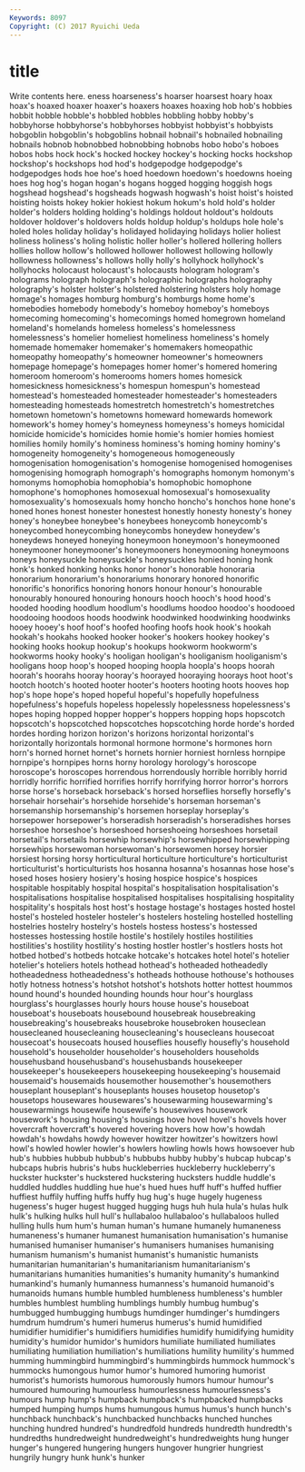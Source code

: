 ```yaml
---
Keywords: 8097 
Copyright: (C) 2017 Ryuichi Ueda
---
```


# title

Write contents here.
eness hoarseness's hoarser hoarsest hoary hoax hoax's hoaxed hoaxer
hoaxer's hoaxers hoaxes hoaxing hob hob's hobbies hobbit hobble hobble's
hobbled hobbles hobbling hobby hobby's hobbyhorse hobbyhorse's hobbyhorses hobbyist hobbyist's
hobbyists hobgoblin hobgoblin's hobgoblins hobnail hobnail's hobnailed hobnailing hobnails hobnob
hobnobbed hobnobbing hobnobs hobo hobo's hoboes hobos hobs hock hock's
hocked hockey hockey's hocking hocks hockshop hockshop's hockshops hod hod's
hodgepodge hodgepodge's hodgepodges hods hoe hoe's hoed hoedown hoedown's hoedowns
hoeing hoes hog hog's hogan hogan's hogans hogged hogging hoggish
hogs hogshead hogshead's hogsheads hogwash hogwash's hoist hoist's hoisted hoisting
hoists hokey hokier hokiest hokum hokum's hold hold's holder holder's
holders holding holding's holdings holdout holdout's holdouts holdover holdover's holdovers
holds holdup holdup's holdups hole hole's holed holes holiday holiday's
holidayed holidaying holidays holier holiest holiness holiness's holing holistic holler
holler's hollered hollering hollers hollies hollow hollow's hollowed hollower hollowest
hollowing hollowly hollowness hollowness's hollows holly holly's hollyhock hollyhock's hollyhocks
holocaust holocaust's holocausts hologram hologram's holograms holograph holograph's holographic holographs
holography holography's holster holster's holstered holstering holsters holy homage homage's
homages homburg homburg's homburgs home home's homebodies homebody homebody's homeboy
homeboy's homeboys homecoming homecoming's homecomings homed homegrown homeland homeland's homelands
homeless homeless's homelessness homelessness's homelier homeliest homeliness homeliness's homely homemade
homemaker homemaker's homemakers homeopathic homeopathy homeopathy's homeowner homeowner's homeowners homepage
homepage's homepages homer homer's homered homering homeroom homeroom's homerooms homers
homes homesick homesickness homesickness's homespun homespun's homestead homestead's homesteaded homesteader
homesteader's homesteaders homesteading homesteads homestretch homestretch's homestretches hometown hometown's hometowns
homeward homewards homework homework's homey homey's homeyness homeyness's homeys homicidal
homicide homicide's homicides homie homie's homier homies homiest homilies homily
homily's hominess hominess's homing hominy hominy's homogeneity homogeneity's homogeneous homogeneously
homogenisation homogenisation's homogenise homogenised homogenises homogenising homograph homograph's homographs homonym
homonym's homonyms homophobia homophobia's homophobic homophone homophone's homophones homosexual homosexual's
homosexuality homosexuality's homosexuals homy honcho honcho's honchos hone hone's honed
hones honest honester honestest honestly honesty honesty's honey honey's honeybee
honeybee's honeybees honeycomb honeycomb's honeycombed honeycombing honeycombs honeydew honeydew's honeydews
honeyed honeying honeymoon honeymoon's honeymooned honeymooner honeymooner's honeymooners honeymooning honeymoons
honeys honeysuckle honeysuckle's honeysuckles honied honing honk honk's honked honking
honks honor honor's honorable honoraria honorarium honorarium's honorariums honorary honored
honorific honorific's honorifics honoring honors honour honour's honourable honourably honoured
honouring honours hooch hooch's hood hood's hooded hooding hoodlum hoodlum's
hoodlums hoodoo hoodoo's hoodooed hoodooing hoodoos hoods hoodwink hoodwinked hoodwinking
hoodwinks hooey hooey's hoof hoof's hoofed hoofing hoofs hook hook's
hookah hookah's hookahs hooked hooker hooker's hookers hookey hookey's hooking
hooks hookup hookup's hookups hookworm hookworm's hookworms hooky hooky's hooligan
hooligan's hooliganism hooliganism's hooligans hoop hoop's hooped hooping hoopla hoopla's
hoops hoorah hoorah's hoorahs hooray hooray's hoorayed hooraying hoorays hoot
hoot's hootch hootch's hooted hooter hooter's hooters hooting hoots hooves
hop hop's hope hope's hoped hopeful hopeful's hopefully hopefulness hopefulness's
hopefuls hopeless hopelessly hopelessness hopelessness's hopes hoping hopped hopper hopper's
hoppers hopping hops hopscotch hopscotch's hopscotched hopscotches hopscotching horde horde's
horded hordes hording horizon horizon's horizons horizontal horizontal's horizontally horizontals
hormonal hormone hormone's hormones horn horn's horned hornet hornet's hornets
hornier horniest hornless hornpipe hornpipe's hornpipes horns horny horology horology's
horoscope horoscope's horoscopes horrendous horrendously horrible horribly horrid horridly horrific
horrified horrifies horrify horrifying horror horror's horrors horse horse's horseback
horseback's horsed horseflies horsefly horsefly's horsehair horsehair's horsehide horsehide's horseman
horseman's horsemanship horsemanship's horsemen horseplay horseplay's horsepower horsepower's horseradish horseradish's
horseradishes horses horseshoe horseshoe's horseshoed horseshoeing horseshoes horsetail horsetail's horsetails
horsewhip horsewhip's horsewhipped horsewhipping horsewhips horsewoman horsewoman's horsewomen horsey horsier
horsiest horsing horsy horticultural horticulture horticulture's horticulturist horticulturist's horticulturists hos
hosanna hosanna's hosannas hose hose's hosed hoses hosiery hosiery's hosing
hospice hospice's hospices hospitable hospitably hospital hospital's hospitalisation hospitalisation's hospitalisations
hospitalise hospitalised hospitalises hospitalising hospitality hospitality's hospitals host host's hostage
hostage's hostages hosted hostel hostel's hosteled hosteler hosteler's hostelers hosteling
hostelled hostelling hostelries hostelry hostelry's hostels hostess hostess's hostessed hostesses
hostessing hostile hostile's hostilely hostiles hostilities hostilities's hostility hostility's hosting
hostler hostler's hostlers hosts hot hotbed hotbed's hotbeds hotcake hotcake's
hotcakes hotel hotel's hotelier hotelier's hoteliers hotels hothead hothead's hotheaded
hotheadedly hotheadedness hotheadedness's hotheads hothouse hothouse's hothouses hotly hotness hotness's
hotshot hotshot's hotshots hotter hottest hoummos hound hound's hounded hounding
hounds hour hour's hourglass hourglass's hourglasses hourly hours house house's
houseboat houseboat's houseboats housebound housebreak housebreaking housebreaking's housebreaks housebroke housebroken
houseclean housecleaned housecleaning housecleaning's housecleans housecoat housecoat's housecoats housed houseflies
housefly housefly's household household's householder householder's householders households househusband househusband's
househusbands housekeeper housekeeper's housekeepers housekeeping housekeeping's housemaid housemaid's housemaids housemother
housemother's housemothers houseplant houseplant's houseplants houses housetop housetop's housetops housewares
housewares's housewarming housewarming's housewarmings housewife housewife's housewives housework housework's housing
housing's housings hove hovel hovel's hovels hover hovercraft hovercraft's hovered
hovering hovers how how's howdah howdah's howdahs howdy however howitzer
howitzer's howitzers howl howl's howled howler howler's howlers howling howls
hows howsoever hub hub's hubbies hubbub hubbub's hubbubs hubby hubby's
hubcap hubcap's hubcaps hubris hubris's hubs huckleberries huckleberry huckleberry's huckster
huckster's huckstered huckstering hucksters huddle huddle's huddled huddles huddling hue
hue's hued hues huff huff's huffed huffier huffiest huffily huffing
huffs huffy hug hug's huge hugely hugeness hugeness's huger hugest
hugged hugging hugs huh hula hula's hulas hulk hulk's hulking
hulks hull hull's hullabaloo hullabaloo's hullabaloos hulled hulling hulls hum
hum's human human's humane humanely humaneness humaneness's humaner humanest humanisation
humanisation's humanise humanised humaniser humaniser's humanisers humanises humanising humanism humanism's
humanist humanist's humanistic humanists humanitarian humanitarian's humanitarianism humanitarianism's humanitarians humanities
humanities's humanity humanity's humankind humankind's humanly humanness humanness's humanoid humanoid's
humanoids humans humble humbled humbleness humbleness's humbler humbles humblest humbling
humblings humbly humbug humbug's humbugged humbugging humbugs humdinger humdinger's humdingers
humdrum humdrum's humeri humerus humerus's humid humidified humidifier humidifier's humidifiers
humidifies humidify humidifying humidity humidity's humidor humidor's humidors humiliate humiliated
humiliates humiliating humiliation humiliation's humiliations humility humility's hummed humming hummingbird
hummingbird's hummingbirds hummock hummock's hummocks humongous humor humor's humored humoring
humorist humorist's humorists humorous humorously humors humour humour's humoured humouring
humourless humourlessness humourlessness's humours hump hump's humpback humpback's humpbacked humpbacks
humped humping humps hums humungous humus humus's hunch hunch's hunchback
hunchback's hunchbacked hunchbacks hunched hunches hunching hundred hundred's hundredfold hundreds
hundredth hundredth's hundredths hundredweight hundredweight's hundredweights hung hunger hunger's hungered
hungering hungers hungover hungrier hungriest hungrily hungry hunk hunk's hunker
